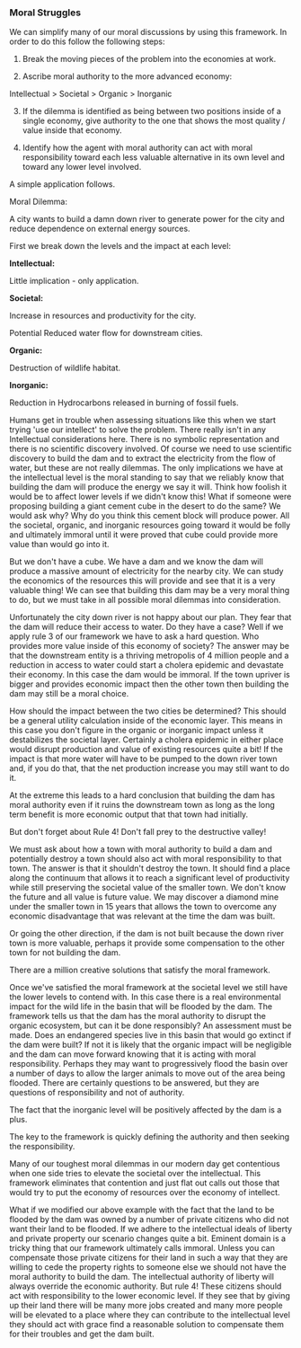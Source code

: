 
### Moral Struggles

We can simplify many of our moral discussions by using this framework. In order to do this follow the following steps:

1. Break the moving pieces of the problem into the economies at work.

2. Ascribe moral authority to the more advanced economy:

Intellectual > Societal > Organic > Inorganic

3. If the dilemma is identified as being between two positions inside of a single economy, give authority to the one that shows the most quality / value inside that economy.

4. Identify how the agent with moral authority can act with moral responsibility toward each less valuable alternative in its own level and toward any lower level involved.

A simple application follows.

Moral Dilemma:

A city wants to build a damn down river to generate power for the city and reduce dependence on external energy sources.

First we break down the levels and the impact at each level:

**Intellectual:**

Little implication - only application.

**Societal:**

Increase in resources and productivity for the city.

Potential Reduced water flow for downstream cities.

**Organic:**

Destruction of wildlife habitat.

**Inorganic:**

Reduction in Hydrocarbons released in burning of fossil fuels.

Humans get in trouble when assessing situations like this when we start trying 'use our intellect' to solve the problem. There really isn't in any Intellectual considerations here. There is no symbolic representation and there is no scientific discovery involved. Of course we need to use scientific discovery to build the dam and to extract the electricity from the flow of water, but these are not really dilemmas. The only implications we have at the intellectual level is the moral standing to say that we reliably know that building the dam will produce the energy we say it will. Think how foolish it would be to affect lower levels if we didn't know this! What if someone were proposing building a giant cement cube in the desert to do the same? We would ask why? Why do you think this cement block will produce power. All the societal, organic, and inorganic resources going toward it would be folly and ultimately immoral until it were proved that cube could provide more value than would go into it.

But we don't have a cube. We have a dam and we know the dam will produce a massive amount of electricity for the nearby city. We can study the economics of the resources this will provide and see that it is a very valuable thing! We can see that building this dam may be a very moral thing to do, but we must take in all possible moral dilemmas into consideration.

Unfortunately the city down river is not happy about our plan. They fear that the dam will reduce their access to water. Do they have a case? Well if we apply rule 3 of our framework we have to ask a hard question. Who provides more value inside of this economy of society? The answer may be that the downstream entity is a thriving metropolis of 4 million people and a reduction in access to water could start a cholera epidemic and devastate their economy. In this case the dam would be immoral. If the town upriver is bigger and provides economic impact then the other town then building the dam may still be a moral choice.

How should the impact between the two cities be determined? This should be a general utility calculation inside of the economic layer. This means in this case you don't figure in the organic or inorganic impact unless it destabilizes the societal layer. Certainly a cholera epidemic in either place would disrupt production and value of existing resources quite a bit! If the impact is that more water will have to be pumped to the down river town and, if you do that, that the net production increase you may still want to do it.

At the extreme this leads to a hard conclusion that building the dam has moral authority even if it ruins the downstream town as long as the long term benefit is more economic output that that town had initially.

But don't forget about Rule 4! Don't fall prey to the destructive valley!

We must ask about how a town with moral authority to build a dam and potentially destroy a town should also act with moral responsibility to that town. The answer is that it shouldn't destroy the town. It should find a place along the continuum that allows it to reach a significant level of productivity while still preserving the societal value of the smaller town. We don't know the future and all value is future value. We may discover a diamond mine under the smaller town in 15 years that allows the town to overcome any economic disadvantage that was relevant at the time the dam was built.

Or going the other direction, if the dam is not built because the down river town is more valuable, perhaps it provide some compensation to the other town for not building the dam.

There are a million creative solutions that satisfy the moral framework.

Once we've satisfied the moral framework at the societal level we still have the lower levels to contend with. In this case there is a real environmental impact for the wild life in the basin that will be flooded by the dam. The framework tells us that the dam has the moral authority to disrupt the organic ecosystem, but can it be done responsibly? An assessment must be made. Does an endangered species live in this basin that would go extinct if the dam were built? If not it is likely that the organic impact will be negligible and the dam can move forward knowing that it is acting with moral responsibility. Perhaps they may want to progressively flood the basin over a number of days to allow the larger animals to move out of the area being flooded. There are certainly questions to be answered, but they are questions of responsibility and not of authority.

The fact that the inorganic level will be positively affected by the dam is a plus.

The key to the framework is quickly defining the authority and then seeking the responsibility.

Many of our toughest moral dilemmas in our modern day get contentious when one side tries to elevate the societal over the intellectual. This framework eliminates that contention and just flat out calls out those that would try to put the economy of resources over the economy of intellect.

What if we modified our above example with the fact that the land to be flooded by the dam was owned by a number of private citizens who did not want their land to be flooded. If we adhere to the intellectual ideals of liberty and private property our scenario changes quite a bit. Eminent domain is a tricky thing that our framework ultimately calls immoral. Unless you can compensate those private citizens for their land in such a way that they are willing to cede the property rights to someone else we should not have the moral authority to build the dam. The intellectual authority of liberty will always override the economic authority. But rule 4! These citizens should act with responsibility to the lower economic level. If they see that by giving up their land there will be many more jobs created and many more people will be elevated to a place where they can contribute to the intellectual level they should act with grace find a reasonable solution to compensate them for their troubles and get the dam built.
